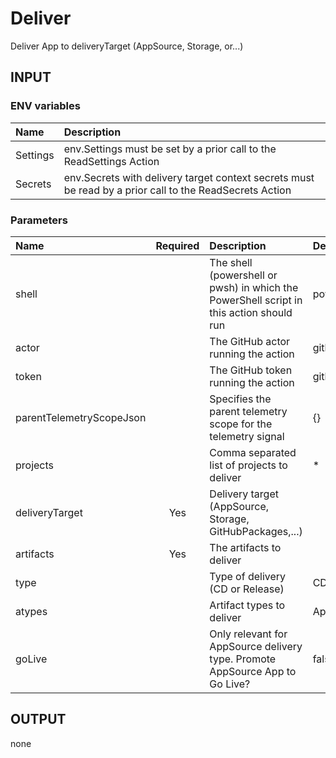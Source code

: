 # Deliver
Deliver App to deliveryTarget (AppSource, Storage, or...)

## INPUT

### ENV variables
| Name | Description |
| :-- | :-- |
| Settings | env.Settings must be set by a prior call to the ReadSettings Action |
| Secrets | env.Secrets with delivery target context secrets must be read by a prior call to the ReadSecrets Action |

### Parameters
| Name | Required | Description | Default value |
| :-- | :-: | :-- | :-- |
| shell | | The shell (powershell or pwsh) in which the PowerShell script in this action should run | powershell |
| actor | | The GitHub actor running the action | github.actor |
| token | | The GitHub token running the action | github.token |
| parentTelemetryScopeJson | | Specifies the parent telemetry scope for the telemetry signal | {} |
| projects | | Comma separated list of projects to deliver | * |
| deliveryTarget | Yes | Delivery target (AppSource, Storage, GitHubPackages,...) | |
| artifacts | Yes | The artifacts to deliver | |
| type | | Type of delivery (CD or Release) | CD |
| atypes | | Artifact types to deliver | Apps,Dependencies,TestApps |
| goLive | | Only relevant for AppSource delivery type. Promote AppSource App to Go Live? | false |

## OUTPUT
none
